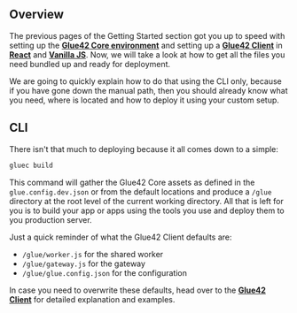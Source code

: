 ## Overview

The previous pages of the Getting Started section got you up to speed with setting up the [**Glue42 Core environment**](../../what-is-glue42-core/core-concepts/environment/index.html) and setting up a [**Glue42 Client**](../../what-is-glue42-core/core-concepts/glue42-client/index.html) in [**React**](../setting-application/react/index.html) and [**Vanilla JS**](../setting-application/vanilla-js/index.html). Now, we will take a look at how to get all the files you need bundled up and ready for deployment.

We are going to quickly explain how to do that using the CLI only, because if you have gone down the manual path, then you should already know what you need, where is located and how to deploy it using your custom setup.

## CLI

There isn't that much to deploying because it all comes down to a simple: 

```javascript
gluec build
```

This command will gather the Glue42 Core assets as defined in the `glue.config.dev.json` or from the default locations and produce a `/glue` directory at the root level of the current working directory. All that is left for you is to build your app or apps using the tools you use and deploy them to you production server.

Just a quick reminder of what the Glue42 Client defaults are:
- `/glue/worker.js` for the shared worker
- `/glue/gateway.js` for the gateway
- `/glue/glue.config.json` for the configuration

In case you need to overwrite these defaults, head over to the [**Glue42 Client**](../../what-is-glue42-core/core-concepts/glue42-client/index.html) for detailed explanation and examples.